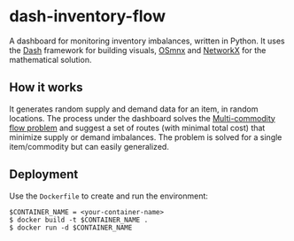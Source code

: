 # dash-inventory-flow

A dashboard for monitoring inventory imbalances, written in Python. It uses the [Dash](https://plotly.com/dash/) framework for building visuals, [OSmnx](https://osmnx.readthedocs.io/en/stable/) and [NetworkX](https://networkx.github.io/) for the mathematical solution.

## How it works

It generates random supply and demand data for an item, in random locations. The process under the dashboard solves the [Multi-commodity flow problem](https://en.wikipedia.org/wiki/Multi-commodity_flow_problem) and suggest a set of routes (with minimal total cost) that minimize supply or demand imbalances. The problem is solved for a single item/commodity but can easily generalized.

## Deployment

Use the `Dockerfile` to create and run the environment:

```
$CONTAINER_NAME = <your-container-name>
$ docker build -t $CONTAINER_NAME .
$ docker run -d $CONTAINER_NAME
```